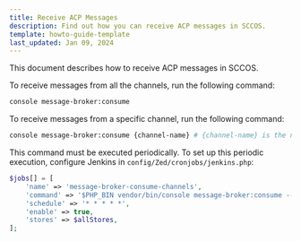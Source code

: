 ```yaml
---
title: Receive ACP Messages 
description: Find out how you can receive ACP messages in SCCOS.
template: howto-guide-template
last_updated: Jan 09, 2024
---
```


This document describes how to receive ACP messages in SCCOS.

To receive messages from all the channels, run the following command:
```bash
console message-broker:consume
```

To receive messages from a specific channel, run the following command:

```bash
console message-broker:consume {channel-name} # {channel-name} is the name of the channel, like `asset-commands`.
```

This command must be executed periodically. To set up this periodic execution, configure Jenkins in `config/Zed/cronjobs/jenkins.php`:

```php
$jobs[] = [
    'name' => 'message-broker-consume-channels',
    'command' => '$PHP_BIN vendor/bin/console message-broker:consume --time-limit=30 --sleep=5',
    'schedule' => '* * * * *',
    'enable' => true,
    'stores' => $allStores,
];
```

